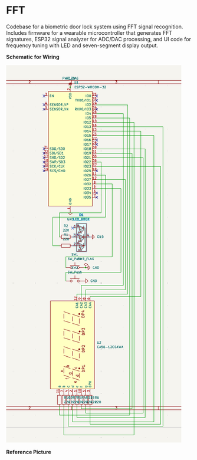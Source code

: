 # FFT
Codebase for a biometric door lock system using FFT signal recognition. Includes firmware for a wearable microcontroller that generates FFT signatures, ESP32 signal analyzer for ADC/DAC processing, and UI code for frequency tuning with LED and seven-segment display output.

**Schematic for Wiring**

![alt text](FFT_schematic.png)

**Reference Picture**
